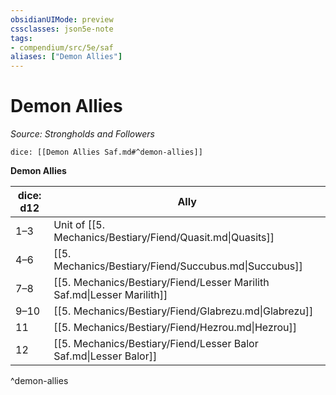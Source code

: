 ```yaml
---
obsidianUIMode: preview
cssclasses: json5e-note
tags:
- compendium/src/5e/saf
aliases: ["Demon Allies"]
---
```

# Demon Allies
*Source: Strongholds and Followers* 

`dice: [[Demon Allies Saf.md#^demon-allies]]`

**Demon Allies**

| dice: d12 | Ally |
|-----------|------|
| 1–3 | Unit of [[5. Mechanics/Bestiary/Fiend/Quasit.md\|Quasits]] |
| 4–6 | [[5. Mechanics/Bestiary/Fiend/Succubus.md\|Succubus]] |
| 7–8 | [[5. Mechanics/Bestiary/Fiend/Lesser Marilith Saf.md\|Lesser Marilith]] |
| 9–10 | [[5. Mechanics/Bestiary/Fiend/Glabrezu.md\|Glabrezu]] |
| 11 | [[5. Mechanics/Bestiary/Fiend/Hezrou.md\|Hezrou]] |
| 12 | [[5. Mechanics/Bestiary/Fiend/Lesser Balor Saf.md\|Lesser Balor]] |
^demon-allies